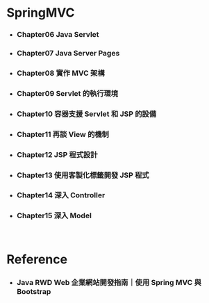 SpringMVC
=====
* ### Chapter06 Java Servlet
* ### Chapter07 Java Server Pages
* ### Chapter08 實作 MVC 架構
* ### Chapter09 Servlet 的執行環境
* ### Chapter10 容器支援 Servlet 和 JSP 的設備
* ### Chapter11 再談 View 的機制
* ### Chapter12 JSP 程式設計
* ### Chapter13 使用客製化標籤開發 JSP 程式
* ### Chapter14 深入 Controller
* ### Chapter15 深入 Model
<br />

Reference
=====
* ### Java RWD Web 企業網站開發指南｜使用 Spring MVC 與 Bootstrap
